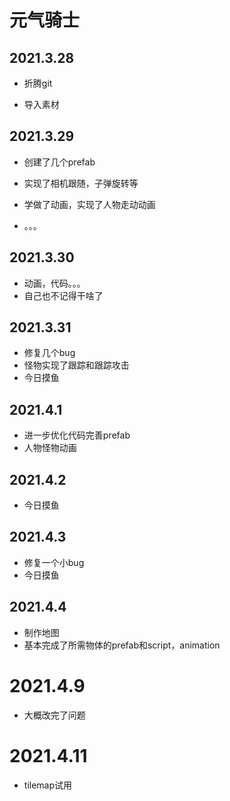 # 元气骑士

## 2021.3.28

- 折腾git

- 导入素材

## 2021.3.29

- 创建了几个prefab

- 实现了相机跟随，子弹旋转等

- 学做了动画，实现了人物走动动画

- 。。。

## 2021.3.30

- 动画，代码。。。
- 自己也不记得干啥了

## 2021.3.31

- 修复几个bug
- 怪物实现了跟踪和跟踪攻击
- 今日摸鱼

## 2021.4.1

- 进一步优化代码完善prefab
- 人物怪物动画

## 2021.4.2

- 今日摸鱼

## 2021.4.3

- 修复一个小bug
- 今日摸鱼

## 2021.4.4

- 制作地图
- 基本完成了所需物体的prefab和script，animation

# 2021.4.9

- 大概改完了问题

# 2021.4.11

- tilemap试用